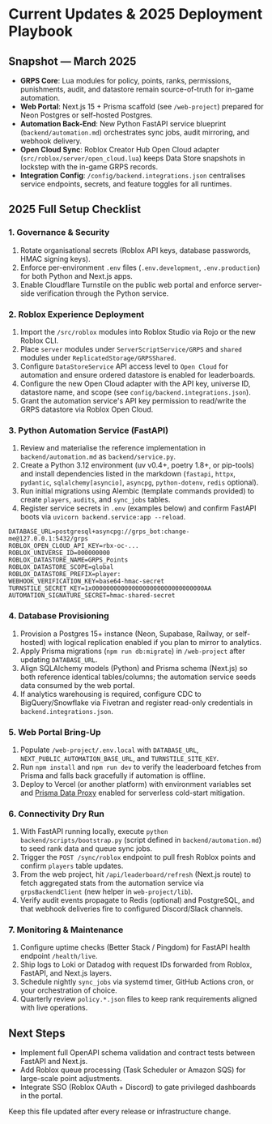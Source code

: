 # Current Updates & 2025 Deployment Playbook

## Snapshot — March 2025
- **GRPS Core**: Lua modules for policy, points, ranks, permissions, punishments, audit, and datastore remain source-of-truth for in-game automation.
- **Web Portal**: Next.js 15 + Prisma scaffold (see `/web-project`) prepared for Neon Postgres or self-hosted Postgres.
- **Automation Back-End**: New Python FastAPI service blueprint (`backend/automation.md`) orchestrates sync jobs, audit mirroring, and webhook delivery.
- **Open Cloud Sync**: Roblox Creator Hub Open Cloud adapter (`src/roblox/server/open_cloud.lua`) keeps Data Store snapshots in lockstep with the in-game GRPS records.
- **Integration Config**: `/config/backend.integrations.json` centralises service endpoints, secrets, and feature toggles for all runtimes.

## 2025 Full Setup Checklist

### 1. Governance & Security
1. Rotate organisational secrets (Roblox API keys, database passwords, HMAC signing keys).
2. Enforce per-environment `.env` files (`.env.development`, `.env.production`) for both Python and Next.js apps.
3. Enable Cloudflare Turnstile on the public web portal and enforce server-side verification through the Python service.

### 2. Roblox Experience Deployment
1. Import the `/src/roblox` modules into Roblox Studio via Rojo or the new Roblox CLI.
2. Place `server` modules under `ServerScriptService/GRPS` and `shared` modules under `ReplicatedStorage/GRPSShared`.
3. Configure `DataStoreService` API access level to `Open Cloud` for automation and ensure ordered datastore is enabled for leaderboards.
4. Configure the new Open Cloud adapter with the API key, universe ID, datastore name, and scope (see `config/backend.integrations.json`).
5. Grant the automation service's API key permission to read/write the GRPS datastore via Roblox Open Cloud.

### 3. Python Automation Service (FastAPI)
1. Review and materialise the reference implementation in `backend/automation.md` as `backend/service.py`.
2. Create a Python 3.12 environment (uv v0.4+, poetry 1.8+, or pip-tools) and install dependencies listed in the markdown (`fastapi`, `httpx`, `pydantic`, `sqlalchemy[asyncio]`, `asyncpg`, `python-dotenv`, `redis` optional).
3. Run initial migrations using Alembic (template commands provided) to create `players`, `audits`, and `sync_jobs` tables.
4. Register service secrets in `.env` (examples below) and confirm FastAPI boots via `uvicorn backend.service:app --reload`.

```env
DATABASE_URL=postgresql+asyncpg://grps_bot:change-me@127.0.0.1:5432/grps
ROBLOX_OPEN_CLOUD_API_KEY=rbx-oc-...
ROBLOX_UNIVERSE_ID=000000000
ROBLOX_DATASTORE_NAME=GRPS_Points
ROBLOX_DATASTORE_SCOPE=global
ROBLOX_DATASTORE_PREFIX=player:
WEBHOOK_VERIFICATION_KEY=base64-hmac-secret
TURNSTILE_SECRET_KEY=1x0000000000000000000000000000000AA
AUTOMATION_SIGNATURE_SECRET=hmac-shared-secret
```

### 4. Database Provisioning
1. Provision a Postgres 15+ instance (Neon, Supabase, Railway, or self-hosted) with logical replication enabled if you plan to mirror to analytics.
2. Apply Prisma migrations (`npm run db:migrate`) in `/web-project` after updating `DATABASE_URL`.
3. Align SQLAlchemy models (Python) and Prisma schema (Next.js) so both reference identical tables/columns; the automation service seeds data consumed by the web portal.
4. If analytics warehousing is required, configure CDC to BigQuery/Snowflake via Fivetran and register read-only credentials in `backend.integrations.json`.

### 5. Web Portal Bring-Up
1. Populate `/web-project/.env.local` with `DATABASE_URL`, `NEXT_PUBLIC_AUTOMATION_BASE_URL`, and `TURNSTILE_SITE_KEY`.
2. Run `npm install` and `npm run dev` to verify the leaderboard fetches from Prisma and falls back gracefully if automation is offline.
3. Deploy to Vercel (or another platform) with environment variables set and [Prisma Data Proxy](https://www.prisma.io/docs/data-platform/data-proxy) enabled for serverless cold-start mitigation.

### 6. Connectivity Dry Run
1. With FastAPI running locally, execute `python backend/scripts/bootstrap.py` (script defined in `backend/automation.md`) to seed rank data and queue sync jobs.
2. Trigger the `POST /sync/roblox` endpoint to pull fresh Roblox points and confirm `players` table updates.
3. From the web project, hit `/api/leaderboard/refresh` (Next.js route) to fetch aggregated stats from the automation service via `grpsBackendClient` (new helper in `web-project/lib`).
4. Verify audit events propagate to Redis (optional) and PostgreSQL, and that webhook deliveries fire to configured Discord/Slack channels.

### 7. Monitoring & Maintenance
1. Configure uptime checks (Better Stack / Pingdom) for FastAPI health endpoint `/health/live`.
2. Ship logs to Loki or Datadog with request IDs forwarded from Roblox, FastAPI, and Next.js layers.
3. Schedule nightly `sync_jobs` via systemd timer, GitHub Actions cron, or your orchestration of choice.
4. Quarterly review `policy.*.json` files to keep rank requirements aligned with live operations.

## Next Steps
- Implement full OpenAPI schema validation and contract tests between FastAPI and Next.js.
- Add Roblox queue processing (Task Scheduler or Amazon SQS) for large-scale point adjustments.
- Integrate SSO (Roblox OAuth + Discord) to gate privileged dashboards in the portal.

Keep this file updated after every release or infrastructure change.
